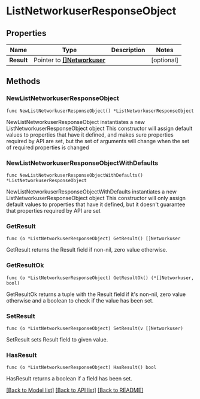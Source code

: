 # ListNetworkuserResponseObject

## Properties

Name | Type | Description | Notes
------------ | ------------- | ------------- | -------------
**Result** | Pointer to [**[]Networkuser**](Networkuser.md) |  | [optional] 

## Methods

### NewListNetworkuserResponseObject

`func NewListNetworkuserResponseObject() *ListNetworkuserResponseObject`

NewListNetworkuserResponseObject instantiates a new ListNetworkuserResponseObject object
This constructor will assign default values to properties that have it defined,
and makes sure properties required by API are set, but the set of arguments
will change when the set of required properties is changed

### NewListNetworkuserResponseObjectWithDefaults

`func NewListNetworkuserResponseObjectWithDefaults() *ListNetworkuserResponseObject`

NewListNetworkuserResponseObjectWithDefaults instantiates a new ListNetworkuserResponseObject object
This constructor will only assign default values to properties that have it defined,
but it doesn't guarantee that properties required by API are set

### GetResult

`func (o *ListNetworkuserResponseObject) GetResult() []Networkuser`

GetResult returns the Result field if non-nil, zero value otherwise.

### GetResultOk

`func (o *ListNetworkuserResponseObject) GetResultOk() (*[]Networkuser, bool)`

GetResultOk returns a tuple with the Result field if it's non-nil, zero value otherwise
and a boolean to check if the value has been set.

### SetResult

`func (o *ListNetworkuserResponseObject) SetResult(v []Networkuser)`

SetResult sets Result field to given value.

### HasResult

`func (o *ListNetworkuserResponseObject) HasResult() bool`

HasResult returns a boolean if a field has been set.


[[Back to Model list]](../README.md#documentation-for-models) [[Back to API list]](../README.md#documentation-for-api-endpoints) [[Back to README]](../README.md)



